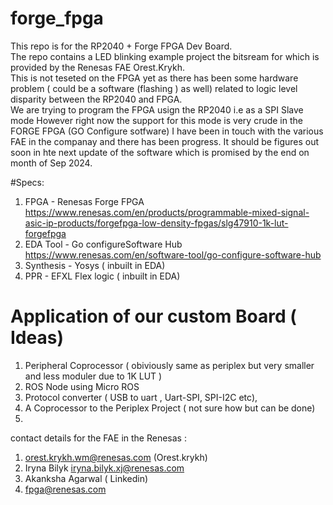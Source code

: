 # forge_fpga
This repo is for the RP2040 + Forge FPGA Dev Board.  
The repo contains a LED blinking example project the bitsream for which is provided by the Renesas FAE Orest.Krykh.  
This is not teseted on the FPGA yet as there has been some hardware problem ( could be a software (flashing ) as well)  related to logic level disparity between the RP2040 and FPGA.  
We are trying to program the FPGA usign the RP2040 i.e as a SPI Slave mode However right now the support for this mode is very crude in the FORGE FPGA (GO Configure sotfware) I have been in touch with the various FAE in the companay and there has been progress. It should be figures out soon in hte next update of the software which is promised by the end on month of Sep 2024.

#Specs: 
1. FPGA - Renesas Forge FPGA https://www.renesas.com/en/products/programmable-mixed-signal-asic-ip-products/forgefpga-low-density-fpgas/slg47910-1k-lut-forgefpga
2. EDA Tool - Go configureSoftware Hub https://www.renesas.com/en/software-tool/go-configure-software-hub
3. Synthesis - Yosys ( inbuilt in EDA)
4. PPR - EFXL Flex logic ( inbuilt in EDA) 



# Application of our custom Board ( Ideas) 
 1. Peripheral Coprocessor ( obiviously same as periplex but very smaller and less moduler due to 1K LUT )
 2. ROS Node using Micro ROS
 3. Protocol converter ( USB to uart ,  Uart-SPI, SPI-I2C etc),
 4. A Coprocessor to the Periplex Project ( not sure how but can be done)
 5. 





contact details for the FAE in the Renesas : 
1. orest.krykh.wm@renesas.com  (Orest.krykh)
2. Iryna Bilyk iryna.bilyk.xj@renesas.com
3. Akanksha Agarwal ( Linkedin)
4. fpga@renesas.com
